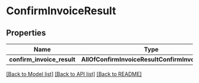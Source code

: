 # ConfirmInvoiceResult

## Properties
Name | Type | Description | Notes
------------ | ------------- | ------------- | -------------
**confirm_invoice_result** | **AllOfConfirmInvoiceResultConfirmInvoiceResult** |  | 

[[Back to Model list]](../README.md#documentation-for-models) [[Back to API list]](../README.md#documentation-for-api-endpoints) [[Back to README]](../README.md)

